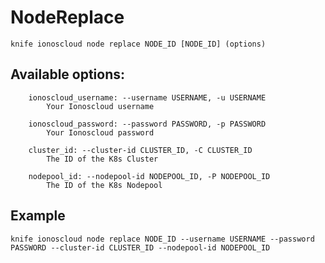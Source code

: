 # NodeReplace



    knife ionoscloud node replace NODE_ID [NODE_ID] (options)


## Available options:

```
    ionoscloud_username: --username USERNAME, -u USERNAME
        Your Ionoscloud username

    ionoscloud_password: --password PASSWORD, -p PASSWORD
        Your Ionoscloud password

    cluster_id: --cluster-id CLUSTER_ID, -C CLUSTER_ID
        The ID of the K8s Cluster

    nodepool_id: --nodepool-id NODEPOOL_ID, -P NODEPOOL_ID
        The ID of the K8s Nodepool

```

## Example

    knife ionoscloud node replace NODE_ID --username USERNAME --password PASSWORD --cluster-id CLUSTER_ID --nodepool-id NODEPOOL_ID
